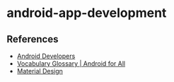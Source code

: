 # android-app-development

## References
* [Android Developers](https://developer.android.com/index.html)
* [Vocabulary Glossary | Android for All](https://developers.google.com/android/for-all/vocab-words/?hl=en)
* [Material Design](https://material.io)
